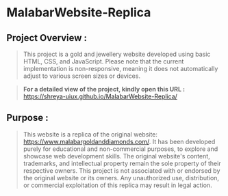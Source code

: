 # MalabarWebsite-Replica

## Project Overview : 
> This project is a gold and jewellery website developed using basic HTML, CSS, and JavaScript. Please note that the current implementation is non-responsive, meaning it does not automatically adjust to various screen sizes or devices.

> **For a detailed view of the project, kindly open this URL :** https://shreya-uiux.github.io/MalabarWebsite-Replica/

## Purpose :
> This website is a replica of the original website: https://www.malabargoldanddiamonds.com/. It has been developed purely for educational and non-commercial purposes, to explore and showcase web development skills. The original website's content, trademarks, and intellectual property remain the sole property of their respective owners. This project is not associated with or endorsed by the original website or its owners. Any unauthorized use, distribution, or commercial exploitation of this replica may result in legal action.
